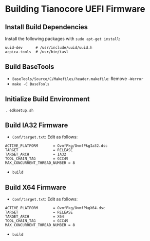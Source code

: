 # Building Tianocore UEFI Firmware

## Install Build Dependencies

Install the following packages with `sudo apt-get install`:

```
uuid-dev      # /usr/include/uuid/uuid.h
acpica-tools  # /usr/bin/iasl
```

## Build BaseTools

* `BaseTools/Source/C/Makefiles/header.makefile`: Remove `-Werror`
* `make -C BaseTools`


## Initialize Build Environment

`. edksetup.sh`

## Build IA32 Firmware

* `Conf/target.txt`: Edit as follows:
```
ACTIVE_PLATFORM       = OvmfPkg/OvmfPkgIa32.dsc
TARGET                = RELEASE
TARGET_ARCH           = IA32
TOOL_CHAIN_TAG        = GCC49
MAX_CONCURRENT_THREAD_NUMBER = 8
```
* `build`

## Build X64 Firmware

* `Conf/target.txt`: Edit as follows:
```
ACTIVE_PLATFORM       = OvmfPkg/OvmfPkgX64.dsc
TARGET                = RELEASE
TARGET_ARCH           = X64
TOOL_CHAIN_TAG        = GCC49
MAX_CONCURRENT_THREAD_NUMBER = 8
```
* `build`
